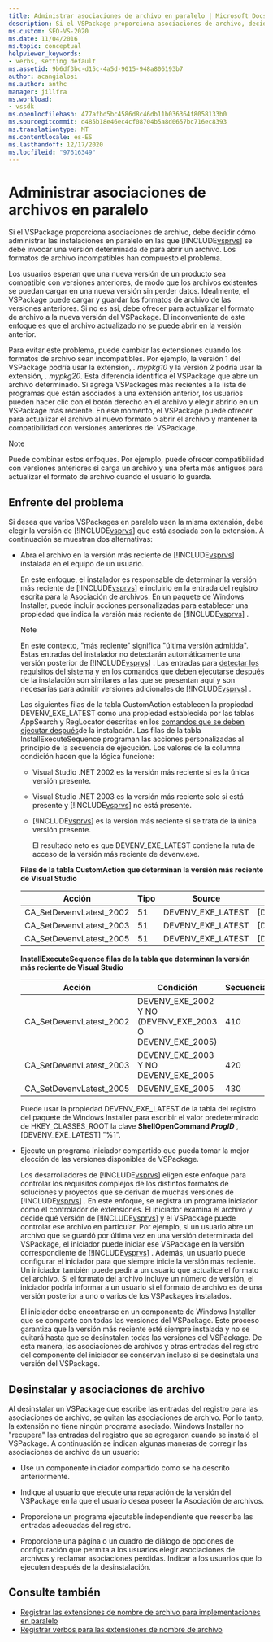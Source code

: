 ```yaml
---
title: Administrar asociaciones de archivo en paralelo | Microsoft Docs
description: Si el VSPackage proporciona asociaciones de archivo, decida cómo administrar las instalaciones en paralelo en las que una versión concreta de Visual Studio abre un archivo.
ms.custom: SEO-VS-2020
ms.date: 11/04/2016
ms.topic: conceptual
helpviewer_keywords:
- verbs, setting default
ms.assetid: 9b6df3bc-d15c-4a5d-9015-948a806193b7
author: acangialosi
ms.author: anthc
manager: jillfra
ms.workload:
- vssdk
ms.openlocfilehash: 477afbd5bc4586d8c46db11b036364f8058133b0
ms.sourcegitcommit: d485b18e46ec4cf08704b5a8d0657bc716ec8393
ms.translationtype: MT
ms.contentlocale: es-ES
ms.lasthandoff: 12/17/2020
ms.locfileid: "97616349"
---
```

# <a name="manage-side-by-side-file-associations"></a>Administrar asociaciones de archivos en paralelo

Si el VSPackage proporciona asociaciones de archivo, debe decidir cómo administrar las instalaciones en paralelo en las que [!INCLUDE[vsprvs](../code-quality/includes/vsprvs_md.md)] se debe invocar una versión determinada de para abrir un archivo. Los formatos de archivo incompatibles han compuesto el problema.

Los usuarios esperan que una nueva versión de un producto sea compatible con versiones anteriores, de modo que los archivos existentes se puedan cargar en una nueva versión sin perder datos. Idealmente, el VSPackage puede cargar y guardar los formatos de archivo de las versiones anteriores. Si no es así, debe ofrecer para actualizar el formato de archivo a la nueva versión del VSPackage. El inconveniente de este enfoque es que el archivo actualizado no se puede abrir en la versión anterior.

Para evitar este problema, puede cambiar las extensiones cuando los formatos de archivo sean incompatibles. Por ejemplo, la versión 1 del VSPackage podría usar la extensión, *. mypkg10* y la versión 2 podría usar la extensión, *. mypkg20*. Esta diferencia identifica el VSPackage que abre un archivo determinado. Si agrega VSPackages más recientes a la lista de programas que están asociados a una extensión anterior, los usuarios pueden hacer clic con el botón derecho en el archivo y elegir abrirlo en un VSPackage más reciente. En ese momento, el VSPackage puede ofrecer para actualizar el archivo al nuevo formato o abrir el archivo y mantener la compatibilidad con versiones anteriores del VSPackage.

> [!NOTE]
> Puede combinar estos enfoques. Por ejemplo, puede ofrecer compatibilidad con versiones anteriores si carga un archivo y una oferta más antiguos para actualizar el formato de archivo cuando el usuario lo guarda.

## <a name="face-the-problem"></a>Enfrente del problema

Si desea que varios VSPackages en paralelo usen la misma extensión, debe elegir la versión de [!INCLUDE[vsprvs](../code-quality/includes/vsprvs_md.md)] que está asociada con la extensión. A continuación se muestran dos alternativas:

- Abra el archivo en la versión más reciente de [!INCLUDE[vsprvs](../code-quality/includes/vsprvs_md.md)] instalada en el equipo de un usuario.

   En este enfoque, el instalador es responsable de determinar la versión más reciente de [!INCLUDE[vsprvs](../code-quality/includes/vsprvs_md.md)] e incluirlo en la entrada del registro escrita para la Asociación de archivos. En un paquete de Windows Installer, puede incluir acciones personalizadas para establecer una propiedad que indica la versión más reciente de [!INCLUDE[vsprvs](../code-quality/includes/vsprvs_md.md)] .

  > [!NOTE]
  > En este contexto, "más reciente" significa "última versión admitida". Estas entradas del instalador no detectarán automáticamente una versión posterior de [!INCLUDE[vsprvs](../code-quality/includes/vsprvs_md.md)] . Las entradas para [detectar los requisitos del sistema](../extensibility/internals/detecting-system-requirements.md) y en los [comandos que deben ejecutarse después](../extensibility/internals/commands-that-must-be-run-after-installation.md) de la instalación son similares a las que se presentan aquí y son necesarias para admitir versiones adicionales de [!INCLUDE[vsprvs](../code-quality/includes/vsprvs_md.md)] .

   Las siguientes filas de la tabla CustomAction establecen la propiedad DEVENV_EXE_LATEST como una propiedad establecida por las tablas AppSearch y RegLocator descritas en los [comandos que se deben ejecutar después](../extensibility/internals/commands-that-must-be-run-after-installation.md)de la instalación. Las filas de la tabla InstallExecuteSequence programan las acciones personalizadas al principio de la secuencia de ejecución. Los valores de la columna condición hacen que la lógica funcione:

  - Visual Studio .NET 2002 es la versión más reciente si es la única versión presente.

  - Visual Studio .NET 2003 es la versión más reciente solo si está presente y [!INCLUDE[vsprvs](../code-quality/includes/vsprvs_md.md)] no está presente.

  - [!INCLUDE[vsprvs](../code-quality/includes/vsprvs_md.md)] es la versión más reciente si se trata de la única versión presente.

    El resultado neto es que DEVENV_EXE_LATEST contiene la ruta de acceso de la versión más reciente de devenv.exe.

  **Filas de la tabla CustomAction que determinan la versión más reciente de Visual Studio**

  |Acción|Tipo|Source|Destino|
  |------------|----------|------------|------------|
  |CA_SetDevenvLatest_2002|51|DEVENV_EXE_LATEST|[DEVENV_EXE_2002]|
  |CA_SetDevenvLatest_2003|51|DEVENV_EXE_LATEST|[DEVENV_EXE_2003]|
  |CA_SetDevenvLatest_2005|51|DEVENV_EXE_LATEST|[DEVENV_EXE_2005]|

  **InstallExecuteSequence filas de la tabla que determinan la versión más reciente de Visual Studio**

  |Acción|Condición|Secuencia|
  |------------|---------------|--------------|
  |CA_SetDevenvLatest_2002|DEVENV_EXE_2002 Y NO (DEVENV_EXE_2003 O DEVENV_EXE_2005)|410|
  |CA_SetDevenvLatest_2003|DEVENV_EXE_2003 Y NO DEVENV_EXE_2005|420|
  |CA_SetDevenvLatest_2005|DEVENV_EXE_2005|430|

   Puede usar la propiedad DEVENV_EXE_LATEST de la tabla del registro del paquete de Windows Installer para escribir el valor predeterminado de HKEY_CLASSES_ROOT la clave **ShellOpenCommand *ProgID*** , [DEVENV_EXE_LATEST] "%1".

- Ejecute un programa iniciador compartido que pueda tomar la mejor elección de las versiones disponibles de VSPackage.

   Los desarrolladores de [!INCLUDE[vsprvs](../code-quality/includes/vsprvs_md.md)] eligen este enfoque para controlar los requisitos complejos de los distintos formatos de soluciones y proyectos que se derivan de muchas versiones de [!INCLUDE[vsprvs](../code-quality/includes/vsprvs_md.md)] . En este enfoque, se registra un programa iniciador como el controlador de extensiones. El iniciador examina el archivo y decide qué versión de [!INCLUDE[vsprvs](../code-quality/includes/vsprvs_md.md)] y el VSPackage puede controlar ese archivo en particular. Por ejemplo, si un usuario abre un archivo que se guardó por última vez en una versión determinada del VSPackage, el iniciador puede iniciar ese VSPackage en la versión correspondiente de [!INCLUDE[vsprvs](../code-quality/includes/vsprvs_md.md)] . Además, un usuario puede configurar el iniciador para que siempre inicie la versión más reciente. Un iniciador también puede pedir a un usuario que actualice el formato del archivo. Si el formato del archivo incluye un número de versión, el iniciador podría informar a un usuario si el formato de archivo es de una versión posterior a uno o varios de los VSPackages instalados.

   El iniciador debe encontrarse en un componente de Windows Installer que se comparte con todas las versiones del VSPackage. Este proceso garantiza que la versión más reciente esté siempre instalada y no se quitará hasta que se desinstalen todas las versiones del VSPackage. De esta manera, las asociaciones de archivos y otras entradas del registro del componente del iniciador se conservan incluso si se desinstala una versión del VSPackage.

## <a name="uninstall-and-file-associations"></a>Desinstalar y asociaciones de archivo

Al desinstalar un VSPackage que escribe las entradas del registro para las asociaciones de archivo, se quitan las asociaciones de archivo. Por lo tanto, la extensión no tiene ningún programa asociado. Windows Installer no "recupera" las entradas del registro que se agregaron cuando se instaló el VSPackage. A continuación se indican algunas maneras de corregir las asociaciones de archivo de un usuario:

- Use un componente iniciador compartido como se ha descrito anteriormente.

- Indique al usuario que ejecute una reparación de la versión del VSPackage en la que el usuario desea poseer la Asociación de archivos.

- Proporcione un programa ejecutable independiente que reescriba las entradas adecuadas del registro.

- Proporcione una página o un cuadro de diálogo de opciones de configuración que permita a los usuarios elegir asociaciones de archivos y reclamar asociaciones perdidas. Indicar a los usuarios que lo ejecuten después de la desinstalación.

## <a name="see-also"></a>Consulte también

- [Registrar las extensiones de nombre de archivo para implementaciones en paralelo](../extensibility/registering-file-name-extensions-for-side-by-side-deployments.md)
- [Registrar verbos para las extensiones de nombre de archivo](../extensibility/registering-verbs-for-file-name-extensions.md)
